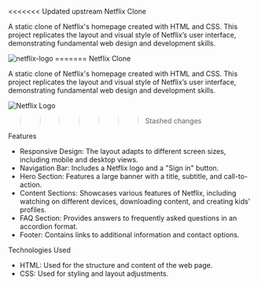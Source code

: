 <<<<<<< Updated upstream
Netflix Clone

A static clone of Netflix's homepage created with HTML and CSS. This project replicates the layout and visual style of Netflix’s user interface, demonstrating fundamental web design and development skills.

<img src="image/netflix_macos_bigsur-icon_189917.png" alt="netflix-logo">
=======
 Netflix Clone

A static clone of Netflix's homepage created with HTML and CSS. This project replicates the layout and visual style of Netflix’s user interface, demonstrating fundamental web design and development skills.

![Netflix Logo](image/netflix_macos_bigsur-icon_189917.png)
>>>>>>> Stashed changes

 Features

- Responsive Design: The layout adapts to different screen sizes, including mobile and desktop views.
- Navigation Bar: Includes a Netflix logo and a "Sign in" button.
- Hero Section: Features a large banner with a title, subtitle, and call-to-action.
- Content Sections: Showcases various features of Netflix, including watching on different devices, downloading content, and creating kids' profiles.
- FAQ Section: Provides answers to frequently asked questions in an accordion format.
- Footer: Contains links to additional information and contact options.

 Technologies Used

- HTML: Used for the structure and content of the web page.
- CSS: Used for styling and layout adjustments.


